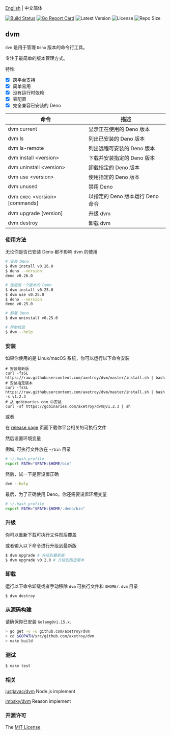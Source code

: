 [English](README.md) | 中文简体

[![Build Status](https://github.com/axetroy/dvm/workflows/ci/badge.svg)](https://github.com/axetroy/dvm/actions)
[![Go Report Card](https://goreportcard.com/badge/github.com/axetroy/dvm)](https://goreportcard.com/report/github.com/axetroy/dvm)
![Latest Version](https://img.shields.io/github/v/release/axetroy/dvm.svg)
![License](https://img.shields.io/github/license/axetroy/dvm.svg)
![Repo Size](https://img.shields.io/github/repo-size/axetroy/dvm.svg)

## dvm

`dvm` 是用于管理 `Deno` 版本的命令行工具。

专注于最简单的版本管理方式。

特性:

- [x] 跨平台支持
- [x] 简单易用
- [x] 没有运行时依赖
- [x] 零配置
- [x] 完全兼容已安装的 Deno

| 命令                            | 描述                             |
| ------------------------------- | -------------------------------- |
| dvm current                     | 显示正在使用的 Deno 版本         |
| dvm ls                          | 列出已安装的 Deno 版本           |
| dvm ls-remote                   | 列出远程可安装的 Deno 版本       |
| dvm install \<version\>         | 下载并安装指定的 Deno 版本       |
| dvm uninstall \<version\>       | 卸载指定的 Deno 版本             |
| dvm use \<version\>             | 使用指定的 Deno 版本             |
| dvm unused                      | 禁用 Deno                        |
| dvm exec \<version\> [commands] | 以指定的 Deno 版本运行 Deno 命令 |
| dvm upgrade [version]           | 升级 dvm                         |
| dvm destroy                     | 卸载 dvm                         |

### 使用方法

无论你是否已安装 Deno 都不影响 dvm 的使用

```bash
# 安装 Deno
$ dvm install v0.26.0
$ deno --version
deno v0.26.0

# 使用另一个版本的 Deno
$ dvm install v0.25.0
$ dvm use v0.25.0
$ deno --version
deno v0.25.0

# 卸载 Deno
$ dvm uninstall v0.25.0

# 帮助信息
$ dvm --help
```

### 安装

如果你使用的是 Linux/macOS 系统，你可以运行以下命令安装

```shell
# 安装最新版
curl -fsSL https://raw.githubusercontent.com/axetroy/dvm/master/install.sh | bash
# 安装指定版本
curl -fsSL https://raw.githubusercontent.com/axetroy/dvm/master/install.sh | bash -s v1.2.3
# 从 gobinaries.com 中安装
curl -sf https://gobinaries.com/axetroy/dvm@v1.2.3 | sh
```

或者

在 [release page](https://github.com/axetroy/dvm/releases) 页面下载你平台相关的可执行文件

然后设置环境变量

例如, 可执行文件放在 `~/bin` 目录

```bash
# ~/.bash_profile
export PATH="$PATH:$HOME/bin"
```

然后，试一下是否设置正确

```bash
dvm --help
```

最后，为了正确使用 Deno，你还需要设置环境变量

```bash
# ~/.bash_profile
export PATH="$PATH:$HOME/.deno/bin"
```

### 升级

你可以重新下载可执行文件然后覆盖

或者输入以下命令进行升级到最新版

```bash
$ dvm upgrade # 升级到最新版
$ dvm upgrade v0.2.0 # 升级到指定版本
```

### 卸载

运行以下命令卸载或者手动移除 `dvm` 可执行文件和 `$HOME/.dvm` 目录

```shell
$ dvm destroy
```

### 从源码构建

请确保你已安装 `Golang@v1.15.x`.

```bash
> go get -v -u github.com/axetroy/dvm
> cd $GOPATH/src/github.com/axetroy/dvm
> make build
```

### 测试

```bash
$ make test
```

### 相关

[justjavac/dvm](https://github.com/justjavac/dvm) Node.js implement

[imbsky/dvm](https://github.com/imbsky/dvm) Reason implement

### 开源许可

The [MIT License](LICENSE)
